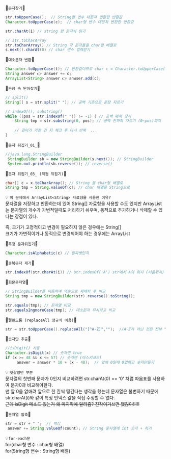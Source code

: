🐣`문자찾기`🐣

```java
str.toUpperCase();  // String형 변수 대문자 변환한 반환값
Character.toUpperCase(c);  // char형 변수 대문자 변환한 반환값

str.charAt(i) // string 한 문자씩 읽기   

// str.toCharArray
str.toCharArray() // String 각 문자들을 char형 배열로 
s.next().charAt(0) // char 변수 입력받기
```

🐣`대소문자 변환`🐣
```java
Character.toUpperCase(t); // 반환값이므로 char c = Character.toUpperCase(t); 이런 형태
String answer 👉 answer += c;
ArrayList<String> answer 👉 anwser.add(c);
```

🐣`문장 속 단어찾기`🐣

```java
// split()
String[] s = str.split(" "); // 공백 기준으로 문장 자르기

// indexOf(), substring() 
while ((pos = str.indexOf(" ")) != -1) { // 공백 위치 찾기
    String tmp = str.substring(0, pos); // 공백 전까지 자르기 (0~pos)까지
    
    // 길이가 가장 긴 지 체크 후 다시 반복  ...
}
```

🐣`문자 뒤집기_01_`🐣
```java
//java.lang.StringBuilder 
 StringBuilder sb = new StringBuilder(s.next()); // StringBuilder 
 System.out.println(sb.reverse()); // reverse()
```

🐣`문자 뒤집기_03_ (직접 뒤집기)`🐣
```java
char[] c = x.toCharArray(); // String 을 char형 배열로
String tmp = String.valueOf(c); // char 배열을 String으로
```

💡 `이 문제에서 ArrayList<String> 자료형을 사용한 이유?`<br/>
문자열을 저장하고 반환하는데 있어 String[] 자료형을 사용할 수도 있지만
ArrayList는 문자열의 개수가 가변적일때도 처리하기 쉬우며, 동적으로 추가하거나 삭제할 수 있다는 장점이 있다. 

즉, 크기가 고정적이고 변경이 필요하지 않은 경우에는 String[]<br/>
크기가 가변적이거나 동적으로 변경되어야 하는 경우에는 ArrayList<String>  <br/>

🐣`특정 문자뒤집기`🐣
```java
Character.isAlphabetic(c) // 알파벳인지
```

🐣`중복문자 제거`🐣
```java
str.indexOf(str.charAt(i)) // str.indexOf('A') str에서 A의 위치 (처음위치)
```

🐣`회문문자열`🐣
```java
// StringBuilder를 이용하여 역순으로 재배치 후 비교
String tmp = new StringBuilder(str).reverse().toString(); 

str.equals(tmp); // 문자열 비교 
str.equalsIngnoreCase(tmp); // 대소문자 무시하고 비교 
```

🐣`팰린드롬 (replaceAll 정규식 이용)`🐣
```java
str = str.toUpperCase().replaceAll("[^A-Z]","");  //A-Z가 아닌 것은 전부 ""로 대체 
```

🐣`숫자만 추출`🐣
```java
//isDigit() 사용
Character.isDigit(x) // 숫자면 true
if (x >= 48 && x <= 57) // 숫자면 (아스키코드)
     answer = answer * 10 + (x - 48);  // 앞에 0일때 0없애고 숫자만들기 
```
💡 `헷갈렸던 부분`<br/>
문자열의 첫번째 문자가 0인지 비교하려면 str.charAt(0) == '0' 처럼 따옴표를 사용하여 문자0과 비교해야한다. <br/>
맨 앞 0을 없애려 앞으로 한 칸씩 땡긴다는 생각을 했는데 문자열은 불변하기 때문에 str.charAt(i)와 같이 특정 인덱스 값을 직접 수정할 수 없다. <br/>
~~근데 isDigit 메소드 있는거 왜 마지막에 알려쥼? 진작이거쓰면 됐잖아!!!!!~~ 
<br/>

🐣`문자열 압축`🐣
```java
str = str + " ";  // 핵심 
 answer += String.valueOf(count); // String 문자열에 int 숫자 + 하기
```

💡`for-each문` <br/>
for(char형 변수 : char형 배열)  <br/> 
for(String형 변수 : String형 배열) <br/><br/>
